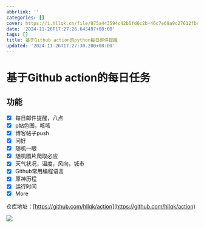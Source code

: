 ```yaml
---
abbrlink: ''
categories: []
cover: https://i.hllqk.cn/file/075a443594c42b5fd6c2b-46c7e69a9c27612fbc.png
date: '2024-11-26T17:27:26.645497+08:00'
tags: []
title: 基于Github action的python每日邮件提醒
updated: '2024-11-26T17:27:30.200+08:00'
---
```

# 基于Github action的每日任务

## 功能

* [X]  每日邮件提醒，八点
* [X]  p站色图，咳咳
* [X]  博客帖子push
* [X]  问好
* [X]  随机一眼
* [X]  随机图片爬取必应
* [X]  天气状况，温度，风向，城市
* [X]  Github常用编程语言
* [X]  原神历程
* [X]  运行时间
* [X]  More

仓库地址：[https://github.com/hllqk/action](https://github.com/hllqk/action)

![](https://iadx.eu.org/img/loading.gif)
